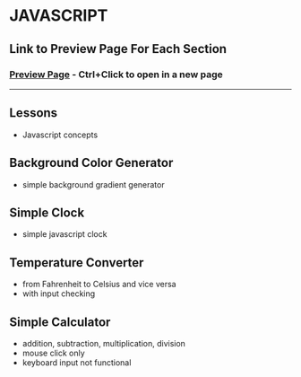 # JAVASCRIPT

## Link to Preview Page For Each Section
### [Preview Page](https://arieltahimik.github.io/JavaScript/) - Ctrl+Click to open in a new page

---

## Lessons
- Javascript concepts

## Background Color Generator
- simple background gradient generator

## Simple Clock
- simple javascript clock

## Temperature Converter
- from Fahrenheit to Celsius and vice versa
- with input checking

## Simple Calculator
- addition, subtraction, multiplication, division
- mouse click only
- keyboard input not functional